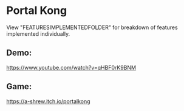 # Portal Kong
View "FEATURESIMPLEMENTEDFOLDER" for breakdown of features implemented individually. 
## Demo:
https://www.youtube.com/watch?v=qHBF0rK9BNM
## Game:
https://a-shrew.itch.io/portalkong

